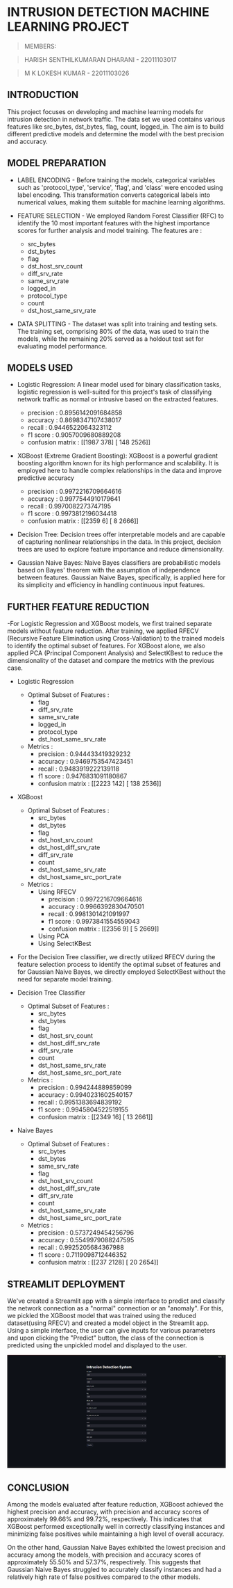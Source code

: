 # INTRUSION DETECTION MACHINE LEARNING PROJECT

> MEMBERS: 

> HARISH SENTHILKUMARAN DHARANI - 22011103017

> M K LOKESH KUMAR - 22011103026

## INTRODUCTION

This project focuses on developing and machine learning models for intrusion detection in network traffic. The data set we used contains various features like src_bytes, dst_bytes, flag, count, logged_in. The aim is to build different predictive models and determine the model with the best precision and accuracy.

## MODEL PREPARATION

- LABEL ENCODING - Before training the models, categorical variables such as 'protocol_type', 'service', 'flag', and 'class' were encoded using label encoding. This transformation converts categorical labels into numerical values, making them suitable for machine learning algorithms.

- FEATURE SELECTION - We employed Random Forest Classifier (RFC) to identify the 10 most important features with the highest importance scores for further analysis and model training. The features are :
    - src_bytes
    - dst_bytes
    - flag
    - dst_host_srv_count
    - diff_srv_rate
    - same_srv_rate
    - logged_in
    - protocol_type
    - count
    - dst_host_same_srv_rate

- DATA SPLITTING - The dataset was split into training and testing sets. The training set, comprising 80% of the data, was used to train the models, while the remaining 20% served as a holdout test set for evaluating model performance.

## MODELS USED

- Logistic Regression: A linear model used for binary classification tasks, logistic regression is well-suited for this project's task of classifying network traffic as normal or intrusive based on the extracted features.
    - precision : 0.8956142091684858
    - accuracy : 0.8698347107438017
    - recall : 0.9446522064323112
    - f1 score : 0.9057009680889208
    - confusion matrix : [[1987  378]
                          [ 148 2526]]

- XGBoost (Extreme Gradient Boosting): XGBoost is a powerful gradient boosting algorithm known for its high performance and scalability. It is employed here to handle complex relationships in the data and improve predictive accuracy
    - precision : 0.9972216709664616
    - accuracy : 0.9977544910179641
    - recall : 0.9970082273747195
    - f1 score : 0.9973812196034418
    - confusion matrix : [[2359  6]
                          [ 8 2666]]

- Decision Tree: Decision trees offer interpretable models and are capable of capturing nonlinear relationships in the data. In this project, decision trees are used to explore feature importance and reduce dimensionality.

- Gaussian Naive Bayes: Naive Bayes classifiers are probabilistic models based on Bayes' theorem with the assumption of independence between features. Gaussian Naive Bayes, specifically, is applied here for its simplicity and efficiency in handling continuous input features.

## FURTHER FEATURE REDUCTION

-For Logistic Regression and XGBoost models, we first trained separate models without feature reduction. After training, we applied RFECV (Recursive Feature Elimination using Cross-Validation) to the trained models to identify the optimal subset of features. For XGBoost alone, we also applied PCA (Principal Component Analysis) and SelectKBest to reduce the dimensionality of the dataset and compare the metrics with the previous case.

- Logistic Regression
    - Optimal Subset of Features : 
        - flag 
        - diff_srv_rate 
        - same_srv_rate 
        - logged_in 
        - protocol_type
        - dst_host_same_srv_rate
    - Metrics : 
        - precision : 0.944433419329232
        - accuracy : 0.9469753547423451
        - recall : 0.9483919222139118
        - f1 score : 0.9476831091180867
        - confusion matrix : [[2223  142]
                              [ 138 2536]]

- XGBoost
    - Optimal Subset of Features : 
        - src_bytes
        - dst_bytes
        - flag
        - dst_host_srv_count
        - dst_host_diff_srv_rate
        - diff_srv_rate
        - count
        - dst_host_same_srv_rate
        - dst_host_same_src_port_rate
    - Metrics : 
        - Using RFECV
            - precision : 0.9972216709664616
            - accuracy : 0.9966392830470501
            - recall : 0.9981301421091997
            - f1 score : 0.9973841554559043
            - confusion matrix : [[2356 9]
                                [ 5 2669]]
        - Using PCA
        - Using SelectKBest

- For the Decision Tree classifier, we directly utilized RFECV during the feature selection process to identify the optimal subset of features and for Gaussian Naive Bayes, we directly employed SelectKBest without the need for separate model training.

- Decision Tree Classifier
    - Optimal Subset of Features : 
        - src_bytes
        - dst_bytes
        - flag
        - dst_host_srv_count
        - dst_host_diff_srv_rate
        - diff_srv_rate
        - count
        - dst_host_same_srv_rate
        - dst_host_same_src_port_rate
    - Metrics : 
        - precision : 0.994244889859099
        - accuracy : 0.9940231602540157
        - recall : 0.9951383694839192
        - f1 score : 0.9945804522519155
        - confusion matrix : [[2349 16]
                              [ 13 2661]]

- Naive Bayes
    - Optimal Subset of Features : 
        - src_bytes
        - dst_bytes
        - same_srv_rate
        - flag
        - dst_host_srv_count
        - dst_host_diff_srv_rate
        - diff_srv_rate
        - count
        - dst_host_same_srv_rate
        - dst_host_same_src_port_rate
    - Metrics : 
        - precision : 0.5737249454256796
        - accuracy : 0.5549979088247595
        - recall : 0.9925205684367988
        - f1 score : 0.7119098712446352
        - confusion matrix : [[237  2128]
                              [ 20 2654]]

## STREAMLIT DEPLOYMENT

We've created a Streamlit app with a simple interface to predict and classify the network connection as a "normal" connection or an "anomaly". For this, we pickled the XGBoost model that was trained using the reduced dataset(using RFECV) and created a model object in the Streamlit app. Using a simple interface, the user can give inputs for various parameters and upon clicking the "Predict" button, the class of the connection is predicted using the unpickled model and displayed to the user.

![alt text](image.png)

## CONCLUSION

Among the models evaluated after feature reduction, XGBoost achieved the highest precision and accuracy, with precision and accuracy scores of approximately 99.66% and 99.72%, respectively. This indicates that XGBoost performed exceptionally well in correctly classifying instances and minimizing false positives while maintaining a high level of overall accuracy.

On the other hand, Gaussian Naive Bayes exhibited the lowest precision and accuracy among the models, with precision and accuracy scores of approximately 55.50% and 57.37%, respectively. This suggests that Gaussian Naive Bayes struggled to accurately classify instances and had a relatively high rate of false positives compared to the other models.